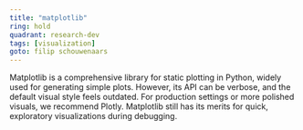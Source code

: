 ```yaml
---
title: "matplotlib"
ring: hold
quadrant: research-dev
tags: [visualization]
goto: filip schouwenaars
---
```


Matplotlib is a comprehensive library for static plotting in Python, widely used for generating simple plots. However, its API can be verbose, and the default visual style feels outdated. For production settings or more polished visuals, we recommend Plotly. Matplotlib still has its merits for quick, exploratory visualizations during debugging.
